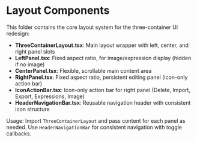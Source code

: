 # Layout Components

This folder contains the core layout system for the three-container UI redesign:

- **ThreeContainerLayout.tsx**: Main layout wrapper with left, center, and right panel slots
- **LeftPanel.tsx**: Fixed aspect ratio, for image/expression display (hidden if no image)
- **CenterPanel.tsx**: Flexible, scrollable main content area
- **RightPanel.tsx**: Fixed aspect ratio, persistent editing panel (icon-only action bar)
- **IconActionBar.tsx**: Icon-only action bar for right panel (Delete, Import, Export, Expressions, Image)
- **HeaderNavigationBar.tsx**: Reusable navigation header with consistent icon structure

Usage: Import `ThreeContainerLayout` and pass content for each panel as needed. Use `HeaderNavigationBar` for consistent navigation with toggle callbacks.
